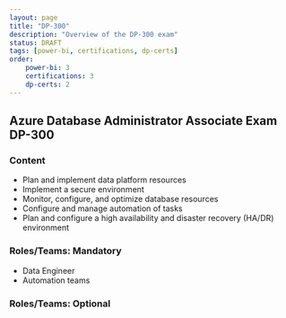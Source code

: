 ```yaml
---
layout: page
title: "DP-300"
description: "Overview of the DP-300 exam"
status: DRAFT
tags: [power-bi, certifications, dp-certs]
order: 
    power-bi: 3
    certifications: 3
    dp-certs: 2
---
```

## Azure Database Administrator Associate Exam DP-300  
  
### Content  
  
- Plan and implement data platform resources 
- Implement a secure environment 
- Monitor, configure, and optimize database resources 
- Configure and manage automation of tasks 
- Plan and configure a high availability and disaster recovery (HA/DR) environment  
  
### Roles/Teams: Mandatory  
  
- Data Engineer
- Automation teams  
  
### Roles/Teams: Optional  
  
